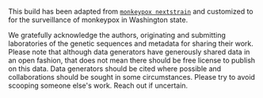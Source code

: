 This build has been adapted from [`monkeypox nextstrain`](https://github.com/nextstrain/monkeypox) and customized to for the surveillance of monkeypox in Washington state.

We gratefully acknowledge the authors, originating and submitting laboratories of the genetic sequences and metadata for sharing their work. Please note that although data generators have generously shared data in an open fashion, that does not mean there should be free license to publish on this data. Data generators should be cited where possible and collaborations should be sought in some circumstances. Please try to avoid scooping someone else's work. Reach out if uncertain.
